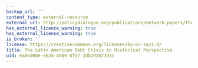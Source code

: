 ```yaml
---
backup_url: ''
content_type: external-resource
external_url: http://policydialogue.org/publications/network_papers/the_latin_american_debt_crisis_in_historical_perspective/
has_external_licence_warning: true
has_external_license_warning: true
is_broken: ''
license: https://creativecommons.org/licenses/by-nc-sa/4.0/
title: The Latin American Debt Crisis in Historical Perspective
uid: ea05d00e-e624-4909-8f57-2db19287393c
---
```

